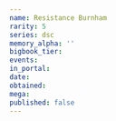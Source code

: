 ```yaml
---
name: Resistance Burnham
rarity: 5
series: dsc
memory_alpha: ''
bigbook_tier:
events:
in_portal:
date:
obtained:
mega:
published: false
---
```

